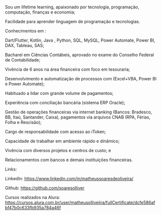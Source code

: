 Sou um lifetime learning, apaixonado por tecnologia, programação, computação, finanças e economia;

Facilidade para aprender linguagem de programação e tecnologias.

Conhecimentos em :
 
Dart/Flutter,
Kotlin,
Java ,
Python,
SQL,
MySQL,
Power Automate,
Power BI,
DAX,
Tableau,
SAS;

Bacharel em Ciências Contábeis, aprovado no exame do Conselho Federal de Contabilidade;

Vivência de 6 anos na área financeira com foco em tesouraria;

Desenvolvimento e automatização de processos com (Excel+VBA, Power BI e Power Automate);

Habituado a lidar com grande volume de pagamentos;

Experiência com conciliação bancária (sistema ERP Oracle);

Gestão de operações financeiras via internet banking (Bancos: Bradesco, BB, Itaú, Santander, Caixa), pagamentos via arquivos CNAB (RPA, Férias, Folha e Rescisão);

Cargo de responsabilidade com acesso ao iToken;

Capacidade de trabalhar em ambiente rápido e dinâmico;

Vivência com diversos projetos e centros de custo; e

Relacionamentos com bancos e demais instituições financeiras.

Links:

LinkedIn: https://www.linkedin.com/in/matheussoaresdeoliveira/

Github: https://github.com/soaresolliver

Cursos realizados na Alura: https://cursos.alura.com.br/user/matheusolliveiira/fullCertificate/dcfe586afbf47b0c633fb935a784a46f

<!---
soaresolliver/soaresolliver is a ✨ special ✨ repository because its `README.md` (this file) appears on your GitHub profile.
You can click the Preview link to take a look at your changes.
--->
